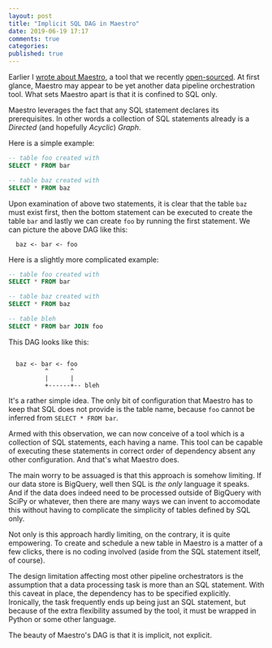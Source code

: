 ```yaml
---
layout: post
title: "Implicit SQL DAG in Maestro"
date: 2019-06-19 17:17
comments: true
categories:
published: true
---
```


Earlier I [wrote about Maestro](/blog/2019/06/05/maestro-is-open-source/),
a tool that we recently [open-sourced](https://github.com/voxmedia/maestro/).
At first glance, Maestro may appear to be yet another data pipeline
orchestration tool. What sets Maestro apart is that it is confined to
SQL only.

Maestro leverages the fact that any SQL statement declares its
prerequisites. In other words a collection of SQL statements already is
a _Directed_ (and hopefully _Acyclic_) _Graph_.

Here is a simple example:

``` sql
-- table foo created with
SELECT * FROM bar

-- table baz created with
SELECT * FROM baz
```

Upon examination of above two statements, it is clear that the table
`baz` must exist first, then the bottom statement can be executed to
create the table `bar` and lastly we can create `foo` by running the
first statement. We can picture the above DAG like this:

``` text
  baz <- bar <- foo
```

Here is a slightly more complicated example:

``` sql
-- table foo created with
SELECT * FROM bar

-- table baz created with
SELECT * FROM baz

-- table bleh
SELECT * FROM bar JOIN foo

```

This DAG looks like this:

``` text

  baz <- bar <- foo
          ^      ^
          |      |
          +------+-- bleh
```

It's a rather simple idea. The only bit of configuration that Maestro
has to keep that SQL does not provide is the table name, because `foo`
cannot be inferred from `SELECT * FROM bar`.

Armed with this observation, we can now conceive of a tool which is a
collection of SQL statements, each having a name. This tool can be
capable of executing these statements in correct order of dependency
absent any other configuration. And that's what Maestro does.

The main worry to be assuaged is that this approach is somehow
limiting. If our data store is BigQuery, well then SQL is _the_ _only_
language it speaks. And if the data does indeed need to be processed
outside of BigQuery with SciPy or whatever, then there are many ways
we can invent to accomodate this without having to complicate the
simplicity of tables defined by SQL only.

Not only is this approach hardly limiting, on the contrary, it is
quite empowering. To create and schedule a new table in Maestro is a
matter of a few clicks, there is no coding involved
(aside from the SQL statement itself, of course).

The design limitation affecting most other pipeline orchestrators is
the assumption that a data processing task is more than an SQL
statement. With this caveat in place, the dependency has to be
specified explicitly. Ironically, the task frequently ends up being just an
SQL statement, but because of the extra flexibility assumed by the
tool, it must be wrapped in Python or some other language.

The beauty of Maestro's DAG is that it is implicit, not explicit.
